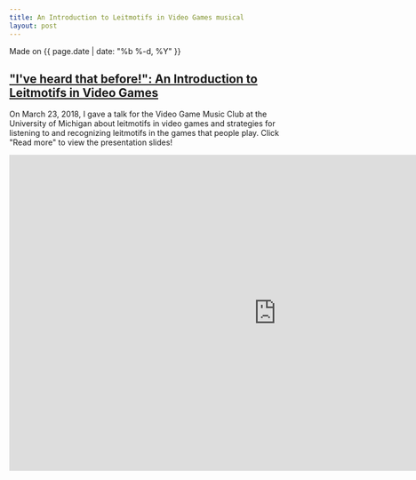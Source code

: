 ```yaml
---
title: An Introduction to Leitmotifs in Video Games musical
layout: post
---
```

Made on {{ page.date | date: "%b %-d, %Y" }}
## ["I've heard that before!": An Introduction to Leitmotifs in Video Games]({{page.url}})

On March 23, 2018, I gave a talk for the Video Game Music Club at the University of Michigan about leitmotifs in video games and strategies for listening to and recognizing leitmotifs in the games that people play. Click "Read more" to view the presentation slides!

<!--more-->

<iframe src="https://docs.google.com/presentation/d/e/2PACX-1vSdI3rtD1kuolYE8yj_aIDdrQTonUsDX579zrJa33E62FFLrXYKOfj4Bfrn4f-Kn_ZKXXIxf9wFwZ7i/embed?start=false&loop=false&delayms=3000" frameborder="0" width="960" height="569" allowfullscreen="true" mozallowfullscreen="true" webkitallowfullscreen="true"></iframe>
